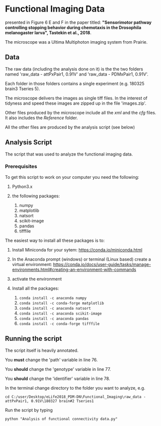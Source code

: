 # Functional Imaging Data

presented in Figure 6 E and F in the paper 
titled: **"Sensorimotor pathway controlling stopping behavior 
during chemotaxis in the Drosophila melanogaster larva", Tastekin et al., 2018**.

The microscope was a Ultima Multiphoton imaging system from Prairie.

## Data
The raw data (including the analysis done on it) is the the two folders named
'raw_data - attPxPair1, 0.91V' and 'raw_data - PDMxPair1, 0.91V'.

Each folder in those folders contains a single experiment (e.g. 
180325 brain3 Tseries 5).

The microscope delivers the images as single tiff files. In the interest
of tidyness and speed these images are zipped up in the file 'images.zip'.

Other files produced by the microscope include all the *xml* and the *cfg* 
files. It also includes the *Reference* folder.

All the other files are produced by the analysis script (see below) 

## Analysis Script
The script that was used to analyze the functional 
imaging data.


### Prerequisites
To get this script to work on your computer you need the following:

1) Python3.x
2) the following packages:

    1. numpy
    2. matplotlib
    3. natsort
    4. scikit-image
    5. pandas
    6. tifffile  

The easiest way to install all these packages is to:

1. Install Miniconda for your sytem: https://conda.io/miniconda.html
2. In the Anaconda prompt (windows) or terminal (Linux based) create a 
virtual environment: https://conda.io/docs/user-guide/tasks/manage-environments.html#creating-an-environment-with-commands
3. activate the environment
4. Install all the packages:

    1. ```conda install -c anaconda numpy```
    2. ```conda install -c conda-forge matplotlib ```
    3. ```conda install -c anaconda natsort ```
    4. ```conda install -c anaconda scikit-image ```
    5. ```conda install -c anaconda pandas```
    6. ```conda install -c conda-forge tifffile```
    

    
## Running the script
The script itself is heavily annotated. 

You **must** change the 'path' variable in line 76.

You **should** change the 'genotype' variable in line 77.
 
You **should** change the 'identifier' variable in line 78.

In the terminal change directory to the folder you want to analyze,
e.g. 

```cd C:/user/Desktop/eLife2018_PDM-DN\Functional_Imaging\raw_data - attPxPair1, 0.91V\180327 brain#2 Tseries1```

Run the script by typing 

```python "Analysis of functional connectivity data.py"```



